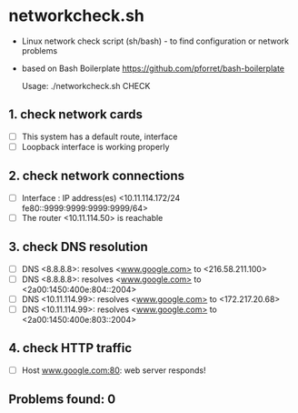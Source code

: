 # networkcheck.sh
* Linux network check script (sh/bash) - to find configuration or network problems
* based on Bash Boilerplate https://github.com/pforret/bash-boilerplate

  Usage: ./networkcheck.sh  CHECK

## 1. check network cards

* [ ] This system has a default route, interface <eth0>
* [ ] Loopback interface is working properly

## 2. check network connections

* [ ] Interface <eth0>: IP address(es) <10.11.114.172/24 fe80::9999:9999:9999:9999/64>
* [ ] The router <10.11.114.50> is reachable

## 3. check DNS resolution
* [ ] DNS <8.8.8.8>: resolves <www.google.com> to <216.58.211.100>
* [ ] DNS <8.8.8.8>: resolves <www.google.com> to <2a00:1450:400e:804::2004>
* [ ] DNS <10.11.114.99>: resolves <www.google.com> to <172.217.20.68>
* [ ] DNS <10.11.114.99>: resolves <www.google.com> to <2a00:1450:400e:803::2004>

## 4. check HTTP traffic
* [ ]  Host <www.google.com:80>: web server responds!

## Problems found: 0
